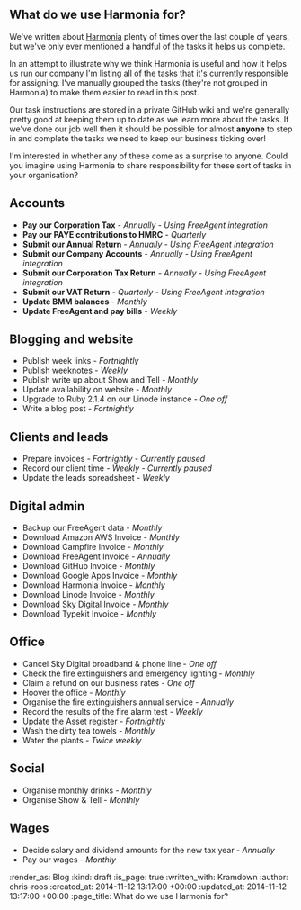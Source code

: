 What do we use Harmonia for?
----------------------------

We've written about [Harmonia][] plenty of times over the last couple of years, but we've only ever mentioned a handful of the tasks it helps us complete.

In an attempt to illustrate why we think Harmonia is useful and how it helps us run our company I'm listing all of the tasks that it's currently responsible for assigning. I've manually grouped the tasks (they're not grouped in Harmonia) to make them easier to read in this post.

Our task instructions are stored in a private GitHub wiki and we're generally pretty good at keeping them up to date as we learn more about the tasks. If we've done our job well then it should be possible for almost __anyone__ to step in and complete the tasks we need to keep our business ticking over!

I'm interested in whether any of these come as a surprise to anyone. Could you imagine using Harmonia to share responsibility for these sort of tasks in your organisation?

## Accounts

* __Pay our Corporation Tax__ - _Annually - Using FreeAgent integration_
* __Pay our PAYE contributions to HMRC__ - _Quarterly_
* __Submit our Annual Return__ - _Annually - Using FreeAgent integration_
* __Submit our Company Accounts__ - _Annually - Using FreeAgent integration_
* __Submit our Corporation Tax Return__ - _Annually - Using FreeAgent integration_
* __Submit our VAT Return__ - _Quarterly - Using FreeAgent integration_
* __Update BMM balances__ - _Monthly_
* __Update FreeAgent and pay bills__ - _Weekly_

## Blogging and website

* Publish week links - _Fortnightly_
* Publish weeknotes - _Weekly_
* Publish write up about Show and Tell - _Monthly_
* Update availability on website - _Monthly_
* Upgrade to Ruby 2.1.4 on our Linode instance - _One off_
* Write a blog post - _Fortnightly_

## Clients and leads

* Prepare invoices - _Fortnightly - Currently paused_
* Record our client time - _Weekly - Currently paused_
* Update the leads spreadsheet - _Weekly_

## Digital admin

* Backup our FreeAgent data - _Monthly_
* Download Amazon AWS Invoice - _Monthly_
* Download Campfire Invoice - _Monthly_
* Download FreeAgent Invoice - _Annually_
* Download GitHub Invoice - _Monthly_
* Download Google Apps Invoice - _Monthly_
* Download Harmonia Invoice - _Monthly_
* Download Linode Invoice - _Monthly_
* Download Sky Digital Invoice - _Monthly_
* Download Typekit Invoice - _Monthly_

## Office

* Cancel Sky Digital broadband & phone line - _One off_
* Check the fire extinguishers and emergency lighting - _Monthly_
* Claim a refund on our business rates - _One off_
* Hoover the office - _Monthly_
* Organise the fire extinguishers annual service - _Annually_
* Record the results of the fire alarm test - _Weekly_
* Update the Asset register - _Fortnightly_
* Wash the dirty tea towels - _Monthly_
* Water the plants - _Twice weekly_

## Social

* Organise monthly drinks - _Monthly_
* Organise Show & Tell - _Monthly_

## Wages

* Decide salary and dividend amounts for the new tax year - _Annually_
* Pay our wages - _Monthly_

[Harmonia]: https://harmonia.io/

:render_as: Blog
:kind: draft
:is_page: true
:written_with: Kramdown
:author: chris-roos
:created_at: 2014-11-12 13:17:00 +00:00
:updated_at: 2014-11-12 13:17:00 +00:00
:page_title: What do we use Harmonia for?
